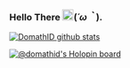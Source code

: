 ### Hello There <a href='https://baka-onichan.web.app'><img src="https://github.com/TheDudeThatCode/TheDudeThatCode/blob/master/Assets/Hi.gif" width="20"></a>(*´ω｀*). <p align="right">
[![DomathID github stats](https://bad-apple-github-readme.vercel.app/api?show_bg=1&username=domathid&locale=en&show_icons=true&bg_color=ffffff&title_color=008082&text_color=223&icon_color=ff8ba7)](https://baka-onichan.web.app/)

[![@domathid's Holopin board](https://holopin.io/api/user/board?user=domathid)](https://holopin.io/@domathid)

<script type="text/javascript" src="https://tryhackme.com/badge/1607432"></script>
